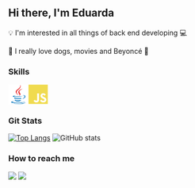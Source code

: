 ## Hi there, I'm Eduarda

💡 I'm interested in all things of back end developing 💻

💛 I really love dogs, movies and Beyoncé 🎤

### Skills

  <img align="center" alt="Java" height="40" width="40" src="https://raw.githubusercontent.com/devicons/devicon/master/icons/java/java-original.svg"><img align="center" alt="Js" height="40" width="40" src="https://raw.githubusercontent.com/devicons/devicon/master/icons/javascript/javascript-plain.svg">

[//]: <> (GitHub Stats)

### Git Stats 

[![Top Langs](https://github-readme-stats.vercel.app/api/top-langs/?username=eduardaalvess&layout=donut&langs_count=4&theme=transparent)](https://github.com/eduardaalvess/github-readme-stats)
![GitHub stats](https://github-readme-stats.vercel.app/api?username=eduardaalvess&show_icons=true&theme=transparent) 

### How to reach me

<a href = "mailto:duarda.alvesx@gmail.com"><img src="https://img.shields.io/badge/-Gmail-%23333?style=for-the-badge&logo=gmail&logoColor=white" target="_blank"></a>
<a href="https://www.linkedin.com/in/eduardaalves/" target="_blank"><img src="https://img.shields.io/badge/-LinkedIn-%230077B5?style=for-the-badge&logo=linkedin&logoColor=white" target="_blank"></a> 
